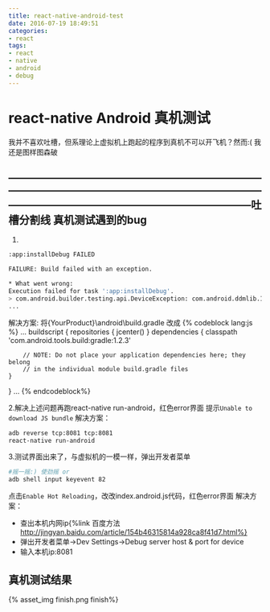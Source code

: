 ```yaml
---
title: react-native-android-test
date: 2016-07-19 18:49:51
categories:
- react
tags:
- react
- native
- android
- debug
---
```

react-native Android 真机测试
=================================

我并不喜欢吐槽，但系理论上虚拟机上跑起的程序到真机不可以开飞机？然而:( 我还是图样图森破

———————————————————————————————————————————————————————————————————————吐槽分割线
真机测试遇到的bug
----------------------------
1.
```bash
:app:installDebug FAILED

FAILURE: Build failed with an exception.

* What went wrong:
Execution failed for task ':app:installDebug'.
> com.android.builder.testing.api.DeviceException: com.android.ddmlib.InstallException:  Unable to upload some APKs
...
```
解决方案: 将{YourProduct}\android\build.gradle 改成
{% codeblock lang:js %}
...
buildscript {
    repositories {
        jcenter()
    }
    dependencies {
        classpath 'com.android.tools.build:gradle:1.2.3'

        // NOTE: Do not place your application dependencies here; they belong
        // in the individual module build.gradle files
    }
}
...
{% endcodeblock%}

2.解决上述问题再跑react-native run-android，红色error界面 提示`Unable to download JS bundle`
解决方案：
```bash
adb reverse tcp:8081 tcp:8081
react-native run-android
```
3.测试界面出来了，与虚拟机的一模一样，弹出开发者菜单
```bash
#摇一摇:) 使劲摇 or
adb shell input keyevent 82
```
点击`Enable Hot Reloading`，改改index.android.js代码，红色error界面
解决方案：
- 查出本机内网ip{%link 百度方法 http://jingyan.baidu.com/article/154b46315814a928ca8f41d7.html%}
- 弹出开发者菜单->Dev Settings->Debug server host & port for device
- 输入本机ip:8081

真机测试结果
-------------------------
{% asset_img finish.png finish%}
